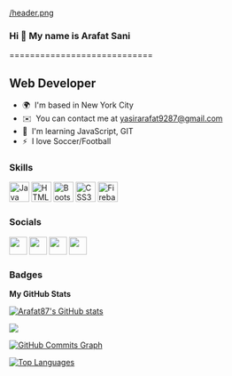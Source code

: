 [/header.png](https://github.com/Arafat87/Arafat87/blob/main/header.png?raw=true)
### Hi 👋 My name is Arafat Sani
============================

Web Developer
-------------

* 🌍  I'm based in New York City
* ✉️  You can contact me at [yasirarafat9287@gmail.com](mailto:yasirarafat9287@gmail.com)
* 🧠  I'm learning JavaScript, GIT
* ⚡  I love Soccer/Football

### Skills

<p align="left">
<a href="https://www.oracle.com/java/" target="_blank" rel="noreferrer"><img src="https://raw.githubusercontent.com/danielcranney/readme-generator/main/public/icons/skills/java-colored.svg" width="36" height="36" alt="Java" /></a>
<a href="https://developer.mozilla.org/en-US/docs/Glossary/HTML5" target="_blank" rel="noreferrer"><img src="https://raw.githubusercontent.com/danielcranney/readme-generator/main/public/icons/skills/html5-colored.svg" width="36" height="36" alt="HTML5" /></a>
<a href="https://getbootstrap.com/" target="_blank" rel="noreferrer"><img src="https://raw.githubusercontent.com/danielcranney/readme-generator/main/public/icons/skills/bootstrap-colored.svg" width="36" height="36" alt="Bootstrap" /></a>
<a href="https://www.w3.org/TR/CSS/#css" target="_blank" rel="noreferrer"><img src="https://raw.githubusercontent.com/danielcranney/readme-generator/main/public/icons/skills/css3-colored.svg" width="36" height="36" alt="CSS3" /></a>
<a href="https://firebase.google.com/" target="_blank" rel="noreferrer"><img src="https://raw.githubusercontent.com/danielcranney/readme-generator/main/public/icons/skills/firebase-colored.svg" width="36" height="36" alt="Firebase" /></a>
</p>


### Socials

<p align="left"> <a href="https://www.dev.to/sani_arfa" target="_blank" rel="noreferrer"><img src="https://raw.githubusercontent.com/danielcranney/readme-generator/main/public/icons/socials/devdotto-dark.svg" width="32" height="32" /></a> <a href="https://www.github.com/Arafat87" target="_blank" rel="noreferrer"><img src="https://raw.githubusercontent.com/danielcranney/readme-generator/main/public/icons/socials/github-dark.svg" width="32" height="32" /></a> <a href="https://www.linkedin.com/in/arafat-sani-934659196/" target="_blank" rel="noreferrer"><img src="https://raw.githubusercontent.com/danielcranney/readme-generator/main/public/icons/socials/linkedin.svg" width="32" height="32" /></a> <a href="https://www.twitter.com/SA1257578" target="_blank" rel="noreferrer"><img src="https://raw.githubusercontent.com/danielcranney/readme-generator/main/public/icons/socials/twitter.svg" width="32" height="32" /></a></p>

### Badges

<b>My GitHub Stats</b>

<a href="http://www.github.com/Arafat87"><img src="https://github-readme-stats.vercel.app/api?username=Arafat87&show_icons=true&hide=&count_private=true&title_color=3382ed&text_color=ffffff&icon_color=3382ed&bg_color=713f12&hide_border=true&show_icons=true" alt="Arafat87's GitHub stats" /></a>

<a href="http://www.github.com/Arafat87"><img src="https://github-readme-streak-stats.herokuapp.com/?user=Arafat87&stroke=ffffff&background=713f12&ring=3382ed&fire=3382ed&currStreakNum=ffffff&currStreakLabel=3382ed&sideNums=ffffff&sideLabels=ffffff&dates=ffffff&hide_border=true" /></a>

<a href="http://www.github.com/Arafat87"><img src="https://activity-graph.herokuapp.com/graph?username=Arafat87&bg_color=713f12&color=ffffff&line=3382ed&point=ffffff&area_color=713f12&area=true&hide_border=true&custom_title=GitHub%20Commits%20Graph" alt="GitHub Commits Graph" /></a>

<a href="https://github.com/Arafat87" align="left"><img src="https://github-readme-stats.vercel.app/api/top-langs/?username=Arafat87&langs_count=10&title_color=3382ed&text_color=ffffff&icon_color=3382ed&bg_color=713f12&hide_border=true&locale=en&custom_title=Top%20%Languages" alt="Top Languages" /></a>

<!--
**Arafat87/Arafat87** is a ✨ _special_ ✨ repository because its `README.md` (this file) appears on your GitHub profile.

Here are some ideas to get you started:

- 🔭 I’m currently working on ...
- 🌱 I’m currently learning ...
- 👯 I’m looking to collaborate on ...
- 🤔 I’m looking for help with ...
- 💬 Ask me about ...
- 📫 How to reach me: ...
- 😄 Pronouns: ...
- ⚡ Fun fact: ...
-->
